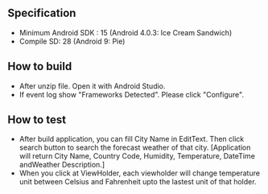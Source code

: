Specification
-----------------------------------------------------------
- Minimum Android SDK : 15 (Android 4.0.3: Ice Cream Sandwich)
- Compile SD: 28 (Android 9: Pie)

How to build
-----------------------------------------------------------
- After unzip file. Open it with Android Studio.
- If event log show "Frameworks Detected". Please click	"Configure".


How to test
-----------------------------------------------------------
- After build application, you can fill City Name in EditText. Then click search button to search
the forecast weather of that city. [Application will return City Name, Country Code, Humidity,
Temperature, DateTime andWeather Description.]
- When you click at ViewHolder, each viewholder will change temperature unit between Celsius and Fahrenheit
upto the lastest unit of that holder.
